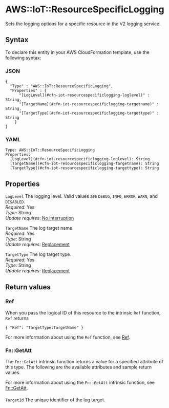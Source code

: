# AWS::IoT::ResourceSpecificLogging<a name="aws-resource-iot-resourcespecificlogging"></a>

Sets the logging options for a specific resource in the V2 logging service\.

## Syntax<a name="aws-resource-iot-resourcespecificlogging-syntax"></a>

To declare this entity in your AWS CloudFormation template, use the following syntax:

### JSON<a name="aws-resource-iot-resourcespecificlogging-syntax.json"></a>

```
{
  "Type" : "AWS::IoT::ResourceSpecificLogging",
  "Properties" : {
      "[LogLevel](#cfn-iot-resourcespecificlogging-loglevel)" : String,
      "[TargetName](#cfn-iot-resourcespecificlogging-targetname)" : String,
      "[TargetType](#cfn-iot-resourcespecificlogging-targettype)" : String
    }
}
```

### YAML<a name="aws-resource-iot-resourcespecificlogging-syntax.yaml"></a>

```
Type: AWS::IoT::ResourceSpecificLogging
Properties: 
  [LogLevel](#cfn-iot-resourcespecificlogging-loglevel): String
  [TargetName](#cfn-iot-resourcespecificlogging-targetname): String
  [TargetType](#cfn-iot-resourcespecificlogging-targettype): String
```

## Properties<a name="aws-resource-iot-resourcespecificlogging-properties"></a>

`LogLevel`  <a name="cfn-iot-resourcespecificlogging-loglevel"></a>
The logging level\. Valid values are `DEBUG`, `INFO`, `ERROR`, `WARN`, and `DISABLED`\.  
*Required*: Yes  
*Type*: String  
*Update requires*: [No interruption](https://docs.aws.amazon.com/AWSCloudFormation/latest/UserGuide/using-cfn-updating-stacks-update-behaviors.html#update-no-interrupt)

`TargetName`  <a name="cfn-iot-resourcespecificlogging-targetname"></a>
The log target name\.  
*Required*: Yes  
*Type*: String  
*Update requires*: [Replacement](https://docs.aws.amazon.com/AWSCloudFormation/latest/UserGuide/using-cfn-updating-stacks-update-behaviors.html#update-replacement)

`TargetType`  <a name="cfn-iot-resourcespecificlogging-targettype"></a>
The log target type\.  
*Required*: Yes  
*Type*: String  
*Update requires*: [Replacement](https://docs.aws.amazon.com/AWSCloudFormation/latest/UserGuide/using-cfn-updating-stacks-update-behaviors.html#update-replacement)

## Return values<a name="aws-resource-iot-resourcespecificlogging-return-values"></a>

### Ref<a name="aws-resource-iot-resourcespecificlogging-return-values-ref"></a>

 When you pass the logical ID of this resource to the intrinsic `Ref` function, `Ref` returns

 `{ "Ref": "TargetType:TargetName" }` 

For more information about using the `Ref` function, see [Ref](https://docs.aws.amazon.com/AWSCloudFormation/latest/UserGuide/intrinsic-function-reference-ref.html)\.

### Fn::GetAtt<a name="aws-resource-iot-resourcespecificlogging-return-values-fn--getatt"></a>

The `Fn::GetAtt` intrinsic function returns a value for a specified attribute of this type\. The following are the available attributes and sample return values\.

For more information about using the `Fn::GetAtt` intrinsic function, see [Fn::GetAtt](https://docs.aws.amazon.com/AWSCloudFormation/latest/UserGuide/intrinsic-function-reference-getatt.html)\.

#### <a name="aws-resource-iot-resourcespecificlogging-return-values-fn--getatt-fn--getatt"></a>

`TargetId`  <a name="TargetId-fn::getatt"></a>
The unique identifier of the log target\.